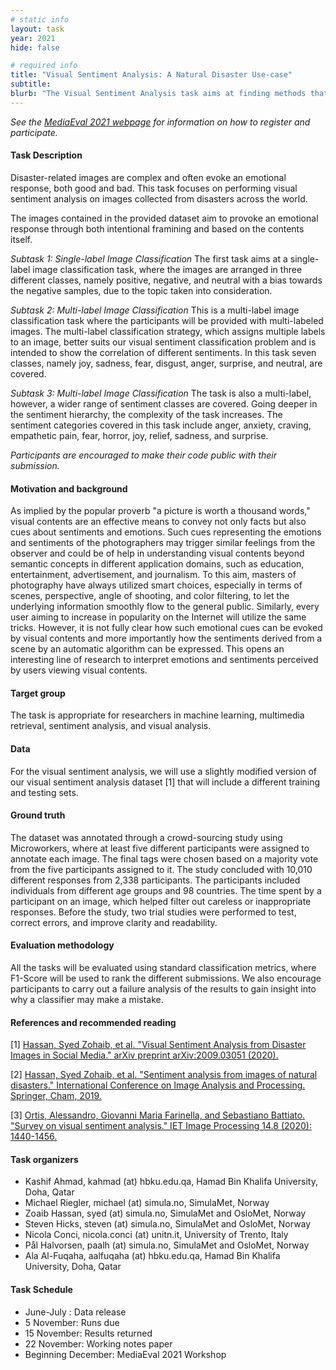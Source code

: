 ```yaml
---
# static info
layout: task
year: 2021
hide: false 

# required info
title: "Visual Sentiment Analysis: A Natural Disaster Use-case"
subtitle: 
blurb: "The Visual Sentiment Analysis task aims at finding methods that can predict the emotional response from disaster-related images."
---
```


<!-- # please respect the structure below-->
*See the [MediaEval 2021 webpage](https://multimediaeval.github.io/editions/2021/) for information on how to register and participate.*

#### Task Description
Disaster-related images are complex and often evoke an emotional response, both good and bad. This task focuses on performing visual sentiment analysis on images collected from disasters across the world. 
<!-- # Here you need a short sentence so that people know that it is the sentiment expressed by the photographer as judged by crowdsourcing workers-->
The images contained in the provided dataset aim to provoke an emotional response through both intentional framining and based on the contents itself.

*Subtask 1: Single-label Image Classification* The first task aims at a single-label image classification task, where the images are arranged in three different classes, namely positive, negative, and neutral with a bias towards the negative samples, due to the topic taken into consideration. 

*Subtask 2: Multi-label Image Classification* This is a multi-label image classification task where the participants will be provided with multi-labeled images. The multi-label classification strategy, which assigns multiple labels to an image, better suits our visual sentiment classification problem and is intended to show the correlation of different sentiments. In this task seven classes, namely joy, sadness, fear, disgust, anger, surprise, and neutral, are covered. 

*Subtask 3: Multi-label Image Classification* The task is also a multi-label, however, a wider range of sentiment classes are covered. Going deeper in the sentiment hierarchy, the complexity of the task increases.  The sentiment categories covered in this task include  anger, anxiety, craving, empathetic pain, fear, horror, joy, relief, sadness, and surprise.  

*Participants are encouraged to make their code public with their submission.*

#### Motivation and background
As implied by the popular proverb "a picture is worth a thousand words," visual contents are an effective means to convey not only facts but also cues about sentiments and emotions. Such cues representing the emotions and sentiments of the photographers may trigger similar feelings from the observer and could be of help in understanding visual contents beyond semantic concepts in different application domains, such as education, entertainment, advertisement, and journalism. To this aim, masters of photography have always utilized smart choices, especially in terms of scenes, perspective, angle of shooting, and color filtering, to let the underlying information smoothly flow to the general public. Similarly, every user aiming to increase in popularity on the Internet will utilize the same tricks. However, it is not fully clear how such emotional cues can be evoked by visual contents and more importantly how the sentiments derived from a scene by an automatic algorithm can be expressed. This opens an interesting line of research to interpret emotions and sentiments perceived by users viewing visual contents.

#### Target group
The task is appropriate for researchers in machine learning, multimedia retrieval, sentiment analysis, and visual analysis.

#### Data
For the visual sentiment analysis, we will use a slightly modified version of our visual sentiment analysis dataset [1] that will include a different training and testing sets. 

#### Ground truth
The dataset was annotated through a crowd-sourcing study using Microworkers, where at least five different participants were assigned to annotate each image. The final tags were chosen based on a majority vote from the five participants assigned to it. The study concluded with 10,010 different responses from 2,338 participants. The participants included individuals from different age groups and 98 countries. The time spent by a participant on an image, which helped filter out careless or inappropriate responses. Before the study, two trial studies were performed to test, correct errors, and improve clarity and readability.
<!-- # This description needs to make clear what the crowdworkers were actually asked. It seems that they are not reporting their own experience of the emotional impact of the photographs, but rather the intention of the photographer-->

#### Evaluation methodology
All the tasks will be evaluated using standard classification metrics, where F1-Score will be used to rank the different submissions. We also encourage participants to carry out a failure analysis of the results to gain insight into why a classifier may make a mistake.

#### References and recommended reading
<!-- # Please use the ACM format for references https://www.acm.org/publications/authors/reference-formatting (but no DOI needed)-->
<!-- # The paper title should be a hyperlink leading to the paper online-->
[1] [Hassan, Syed Zohaib, et al. "Visual Sentiment Analysis from Disaster Images in Social Media." arXiv preprint arXiv:2009.03051 (2020).](https://arxiv.org/pdf/2009.03051.pdf)

[2] [Hassan, Syed Zohaib, et al. "Sentiment analysis from images of natural disasters." International Conference on Image Analysis and Processing. Springer, Cham, 2019.](https://arxiv.org/abs/1910.04416) 

[3] [Ortis, Alessandro, Giovanni Maria Farinella, and Sebastiano Battiato. "Survey on visual sentiment analysis." IET Image Processing 14.8 (2020): 1440-1456.](https://arxiv.org/pdf/2004.11639.pdf)

#### Task organizers
* Kashif Ahmad, kahmad (at) hbku.edu.qa, Hamad Bin Khalifa University, Doha, Qatar
* Michael Riegler, michael (at) simula.no, SimulaMet, Norway
* Zoaib Hassan, syed (at) simula.no, SimulaMet and OsloMet, Norway
* Steven Hicks, steven (at) simula.no, SimulaMet and OsloMet, Norway
* Nicola Conci, nicola.conci (at) unitn.it, University of Trento, Italy 
* Pål Halvorsen, paalh (at) simula.no, SimulaMet and OsloMet, Norway
* Ala Al-Fuqaha, aalfuqaha (at) hbku.edu.qa, Hamad Bin Khalifa University, Doha, Qatar 

#### Task Schedule
* June-July : Data release <!-- # Replace XX with your date. We suggest setting the date in June-July-->
* 5 November: Runs due <!-- # Replace XX with your date. We suggest setting enough time in order to have enough time to assess and return the results by the Results returned deadline-->
* 15 November: Results returned  <!-- Replace XX with your date. Latest possible should be 15 November-->
* 22 November: Working notes paper  <!-- Fixed. Please do not change. Exact date to be decided-->
* Beginning December: MediaEval 2021 Workshop <!-- Fixed. Please do not change. Exact date to be decided-->
